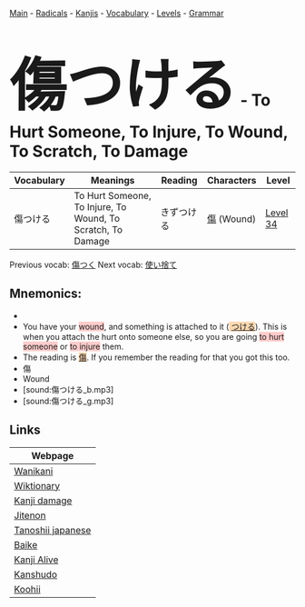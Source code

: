<style> bigfont {font-size: 100px}</style>
[Main](../README.md) -
[Radicals](../radicals.md) -
[Kanjis](../kanjis.md) -
[Vocabulary](../vocabulary.md) -
[Levels](../levels.md) -
[Grammar](../grammar.md)
# <bigfont> 傷つける</bigfont> - To Hurt Someone, To Injure, To Wound, To Scratch, To Damage 

| Vocabulary | Meanings | Reading | Characters | Level |
| --- | --- | --- | --- | --- |
| 傷つける | To Hurt Someone, To Injure, To Wound, To Scratch, To Damage | きずつける |  [傷](../kanjis/傷.md) (Wound) | [Level 34](../levels/wk_level34.md) |

Previous vocab: [傷つく](傷つく.md) Next vocab: [使い捨て](使い捨て.md) 

## Mnemonics:

* 
* You have your <span style="background-color:#ffcccb"> wound</span>, and something is attached to it (<span style="background-color:#fed8b1"> [つける](https://jisho.org/search/つける)</span>). This is when you attach the hurt onto someone else, so you are going <span style="background-color:#ffcccb"> to hurt someone</span> or <span style="background-color:#ffcccb"> to injure</span> them.
* The reading is <span style="background-color:#fed8b1"> [傷](https://jisho.org/search/傷)</span>. If you remember the reading for that you got this too.
* 傷
* Wound
* [sound:傷つける_b.mp3]
* [sound:傷つける_g.mp3]


## Links 

| Webpage |
| --- |
| [Wanikani          ](https://www.wanikani.com/kanji/傷つける) |
| [Wiktionary        ](https://en.wiktionary.org/wiki/傷つける) |
| [Kanji damage      ](http://www.kanjidamage.com/kanji/search?utf8=✓&q=傷つける) |
| [Jitenon           ](https://jitenon.com/kanji/傷つける) |
| [Tanoshii japanese ](https://www.tanoshiijapanese.com/dictionary/kanji.cfm?k=傷つける) |
| [Baike             ](https://baike.baidu.com/item/傷つける) |
| [Kanji Alive       ](https://app.kanjialive.com/傷つける) |
| [Kanshudo          ](https://www.kanshudo.com/searchmn?q=傷つける) |
| [Koohii            ](https://kanji.koohii.com/study/kanji/傷つける) |
